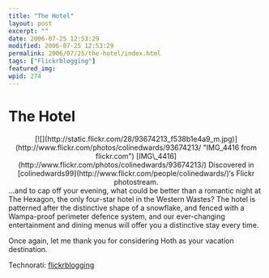 ```yaml
---
title: "The Hotel"
layout: post
excerpt: ""
date: 2006-07-25 12:53:29
modified: 2006-07-25 12:53:29
permalink: 2006/07/25/the-hotel/index.html
tags: ["Flickrblogging"]
featured_img: 
wpid: 274
---
```


# The Hotel

<div align="center">[![](http://static.flickr.com/28/93674213_f538b1e4a9_m.jpg)](http://www.flickr.com/photos/colinedwards/93674213/ "IMG_4416 from flickr.com")  
[IMG\_4416](http://www.flickr.com/photos/colinedwards/93674213/)  
Discovered in [colinedwards99](http://www.flickr.com/people/colinedwards/)‘s Flickr photostream. </div>…and to cap off your evening, what could be better than a romantic night at The Hexagon, the only four-star hotel in the Western Wastes? The hotel is patterned after the distinctive shape of a snowflake, and fenced with a Wampa-proof perimeter defence system, and our ever-changing entertainment and dining menus will offer you a distinctive stay every time.

Once again, let me thank you for considering Hoth as your vacation destination.

Technorati: [flickrblogging](http://www.technorati.com/tags/flickrblogging)